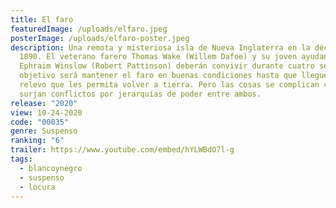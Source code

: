 ```yaml
---
title: El faro
featuredImage: /uploads/elfaro.jpeg
posterImage: /uploads/elfaro-poster.jpeg
description: Una remota y misteriosa isla de Nueva Inglaterra en la década de
  1890. El veterano farero Thomas Wake (Willem Dafoe) y su joven ayudante
  Ephraim Winslow (Robert Pattinson) deberán convivir durante cuatro semanas. Su
  objetivo será mantener el faro en buenas condiciones hasta que llegue el
  relevo que les permita volver a tierra. Pero las cosas se complican cuando
  surjan conflictos por jerarquías de poder entre ambos.
release: "2020"
view: 10-24-2020
code: "00035"
genre: Suspenso
ranking: "6"
trailer: https://www.youtube.com/embed/hYLWBdO7l-g
tags:
  - blancoynegro
  - suspenso
  - locura
---
```

